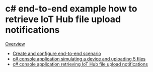 # c# end-to-end example how to retrieve IoT Hub file upload notifications

[Overview](../img/UploadOverview.png)
- [Create and configure end-to-end scenario](EnvCreation/README.md)
- [c# console application simulating a device and uploading 5 files](FileUpload.DemoDevice)
- [c# console application retrieving IoT Hub file upload notifications](FileUpload.UploadNotificationService/)


